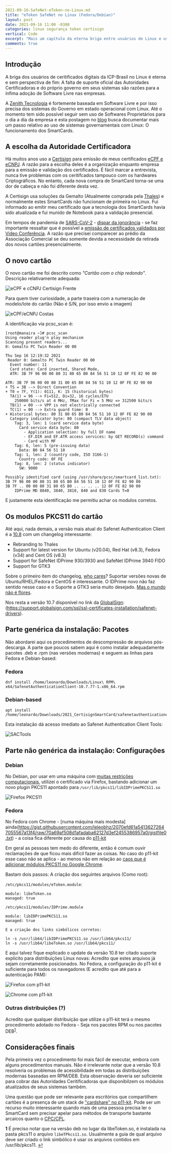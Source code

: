```yaml
---
2021-09-16-SafeNet-eToken-no-Linux.md
title: "eToken SafeNet no Linux (Fedora/Debian)"
layout: post
date: 2021-09-16 11:00 -0300
categories: linux segurança token certisign
vertical: Code
excerpt: "Mais um capítulo da eterna briga entre usuários de Linux e usuários do ICP-Brasil com suas ACs que não gostam de suportar Linux."
comments: true
---
```


## Introdução

A briga dos usuários de ceritificados digitais da ICP-Brasil no Linux é eterna e sem perspectiva de fim: A falta de suporte oficial das Autoridades Certificadoras e do próprio governo em seus sistemas são razões para a ínfima adoção de Software Livre nas empresas.

A [Zenith Tecnologia](https://github.com/ZenithTecnologia/) é fortemente baseada em Software Livre e por isso precisa dos sistemas do Governo em estado operacional com Linux. Até o momento tem sido possível seguir sem uso de Softwares Proprietários para o dia a dia da empresa e esta postagem no [blog](https://blog.leonardoamaral.com.br/) busca documentar mais um passo relativo ao uso de sistemas governamentais com Linux: O funcionamento dos SmartCards.

## A escolha da Autoridade Certificadora

Há muitos anos uso a [Certisign](https://www.certisign.com.br/) para emissão de meus certificados [eCPF e eCNPJ](https://www.gov.br/pt-br/servicos/obter-certificacao-digital). A razão para a escolha deles é a organização enquanto empresa para a emissão e validação dos certificados. É fácil marcar a entrevista, nunca tive problemas com os ceritifcados tampouco com os hardwares Criptográficos. No entanto, cada nova compra de SmartCard torna-se uma dor de cabeça e não foi diferente desta vez. 

A Certisign usa soluções da Gemalto (Atualmente comprada pela [Thales](https://www.thalesgroup.com/en)) e normalmente estes SmartCards não funcionam de primeira no Linux. Fui informado ao emitir meu certificado que a tecnologia dos SmartCards havia sido atualizada e fui munido de Notebook para a validação presencial.

Em tempos de pandemia de [SARS-CoV-2](https://www.nature.com/articles/s41591-020-0820-9) - [dispar da ignorância](https://www1.folha.uol.com.br/poder/2021/03/relembre-o-que-bolsonaro-ja-disse-sobre-a-pandemia-de-gripezinha-e-pais-de-maricas-a-frescura-e-mimimi.shtml) - se faz importante ressaltar que é possível a [emissão de certificados validados por Video Conferência](https://www.in.gov.br/en/web/dou/-/instrucao-normativa-iti-n-5-de-22-de-fevereiro-de-2021-304617035). A razão que precisei comparecer ao prédio da Associação Comercial se deu somente devida a necessidade da retirada dos novos cartões presencialmente.

## O novo cartão

O novo cartão me foi descrito como _"Cartão com o chip redondo"_. Descrição relativamente adequada:

![eCPF e cCNPJ Certisign Frente](https://user-images.githubusercontent.com/201189/133638260-67e91e98-e278-44b7-a89b-7d19607da898.jpeg)

Para quem tiver curiosidade, a parte traseira com a numeração de modelo/lote do cartão (Não é S/N, por isso envio a imagem)

![eCPF/eCNPJ Costas](https://user-images.githubusercontent.com/201189/133639070-126ab97b-f989-4be6-b699-89c38ab2c659.jpg)

A identificação via pcsc_scan é:

```
[root@manaira ~]# pcsc_scan 
Using reader plug'n play mechanism
Scanning present readers...
0: Gemalto PC Twin Reader 00 00
 
Thu Sep 16 12:19:32 2021
 Reader 0: Gemalto PC Twin Reader 00 00
  Event number: 11
  Card state: Card inserted, Shared Mode, 
  ATR: 3B 7F 96 00 00 80 31 80 65 B0 84 56 51 10 12 0F FE 82 90 00

ATR: 3B 7F 96 00 00 80 31 80 65 B0 84 56 51 10 12 0F FE 82 90 00
+ TS = 3B --> Direct Convention
+ T0 = 7F, Y(1): 0111, K: 15 (historical bytes)
  TA(1) = 96 --> Fi=512, Di=32, 16 cycles/ETU
    250000 bits/s at 4 MHz, fMax for Fi = 5 MHz => 312500 bits/s
  TB(1) = 00 --> VPP is not electrically connected
  TC(1) = 00 --> Extra guard time: 0
+ Historical bytes: 80 31 80 65 B0 84 56 51 10 12 0F FE 82 90 00
  Category indicator byte: 80 (compact TLV data object)
    Tag: 3, len: 1 (card service data byte)
      Card service data byte: 80
        - Application selection: by full DF name
        - EF.DIR and EF.ATR access services: by GET RECORD(s) command
        - Card with MF
    Tag: 6, len: 5 (pre-issuing data)
      Data: B0 84 56 51 10
    Tag: 1, len: 2 (country code, ISO 3166-1)
      Country code: 0F FE
    Tag: 8, len: 2 (status indicator)
      SW: 9000

Possibly identified card (using /usr/share/pcsc/smartcard_list.txt):
3B 7F 96 00 00 80 31 80 65 B0 84 56 51 10 12 0F FE 82 90 00
3B 7F .. 00 00 80 31 80 65 B0 .. .. .. .. 12 0F FE 82 90 00
	IDPrime MD 8840, 3840, 3810, 840 and 830 Cards T=0
```

E justamente esta identificação me permitiu achar os modulos corretos.

## Os modulos PKCS11 do cartão

Até aqui, nada demais, a versão mais atual do Safenet Authentication Client é a [10.8](https://data-protection-updates.gemalto.com/2021/07/05/safenet-authentication-client-sac-10-8-for-linux-release-announcement/) com um changelog interessante:

* Rebranding to Thales
* Support for latest version for Ubuntu (v20.04), Red Hat (v8.3), Fedora (v34) and Cent OS (v8.3)
* Support for SafeNet IDPrime 930/3930 and SafeNet IDPrime 3940 FIDO
* Support for GTK3

Sobre o primeiro ítem do changelog, [who cares](https://www.thalesgroup.com/en/group/journalist/press-release/thales-completes-acquisition-gemalto-become-global-leader-digital)? Suportar versões novas de Ubuntu/RHEL/Fedora e CentOS é interessante. O IDPrime novo não faz sentido nesse caso e o Suporte a GTK3 seria muito desejado. [Mas o mundo não é flores](https://gemalto.service-now.com/csm?sys_kb_id=23404c661b4d7c90e2af520f6e4bcbc9&id=kb_article_view&sysparm_rank=1&sysparm_tsqueryId=4f71c86a1b4d7c90e2af520f6e4bcb8e&sysparm_article=KB0024526).

Nos resta a versão 10.7 disponível no link da [GlobalSign](https://www.globalsign.com/): (https://support.globalsign.com/ssl/ssl-certificates-installation/safenet-drivers).

## Parte genérica da instalação: Pacotes

Não abordarei aqui os procedimentos de descompressão de arquivos pós-descarga. A parte que poucos sabem aqui é como instalar adequadamente pacotes .deb e .rpm (nas versões modernas) e seguem as linhas para Fedora e Debian-based:

### Fedora
```
dnf install /home/leonardo/Downloads/Linux\ RPM\ x64/SafenetAuthenticationClient-10.7.77-1.x86_64.rpm
```

### Debian-based
```
apt install /home/leonardo/Downloads/2021_CertisignSmartCard/safenetauthenticationclient_10.7.77_amd64.deb
```

Esta instalação dá acesso imediato ao Safenet Authentication Client Tools:

![SACTools](https://user-images.githubusercontent.com/201189/133641434-36df1825-c089-41ca-9e24-a8c3bca1243b.png)

## Parte não genérica da instalação: Configurações

### Debian

No Debian, por usar em uma máquina com [muitas restrições computacionais](https://gist.githubusercontent.com/leleobhz/e6d849e50da63cf5d86ff1b64c985a5d/raw/c69bcdfa08a69c05f7c8d5cc31b2c0a7e9fc7157/gistfile0.txt), utilizei o certificado via Firefox, bastando adicionar um novo plugin PKCS11 apontado para `/usr/lib/pkcs11/libIDPrimePKCS11.so` 

![Firefox PKCS11](https://user-images.githubusercontent.com/201189/133644220-0d659f27-b53c-4d3b-8405-c1b518b502c3.png)

### Fedora

No Fedora com Chrome - [numa máquina mais modesta] ainda(https://gist.githubusercontent.com/leleobhz/2070efd61a54136272647055567a13f4/raw/70a69af508d1afadaba62127d3ef2455386957a0/gistfile0.txt) - a coisa fica diferente por causa do [p11-kit](https://p11-glue.github.io/p11-glue/p11-kit.html)
    
Em geral as pessoas tem medo do diferente, então é comum ouvir reclamações de que ficou mais difícil fazer as coisas. No caso do p11-kit esse caso não se aplica - ao menos não em relação ao [caos que é adicionar módulos PKCS11 no Google Chrome](https://linuxkamarada.com/en/2019/09/26/setting-up-smart-card-authentication-on-google-chrome-chromium/).
    
Bastam dois passos: A criação dos seguintes arquivos (Como root):
    
`/etc/pkcs11/modules/eToken.module`:
    
```
module: libeToken.so
managed: true
```

`/etc/pkcs11/modules/IDPrime.module`
```
module: libIDPrimePKCS11.so
managed: true
```

    E a criação dos links simbólicos corretos:
    
```
ln -s /usr/lib64/libIDPrimePKCS11.so /usr/lib64/pkcs11/
ln -s /usr/lib64/libeToken.so /usr/lib64/pkcs11/
```

E aqui talvez fique explicado o update da versão 10.8 ter citado suporte explicito para distribuições Linux novas: Acredito que estes arquivos já sejam corretamente posicionados. No Fedora, a configuração do p11-kit é suficiente para todos os navegadores (E acredito que até para a autenticação PAM):
    
![Firefox com p11-kit](https://user-images.githubusercontent.com/201189/133646329-2b32fcc7-9c2c-430c-9dd7-6648359e9546.png)

![Chrome com p11-kit](https://user-images.githubusercontent.com/201189/133646831-ec05af8c-7194-4f25-b088-3c924e815d10.png)

### Outras distribuições (?)

Acredito que qualquer distribuição que utilize o p11-kit terá o mesmo procedimento adotado no Fedora - Seja nos pacotes RPM ou nos pacotes DEB<sup name="a1">[1](#f1)</sup>.

## Considerações finais

Pela primeira vez o procedimento foi mais fácil de executar, embora com alguns procedimentos manuais. Não é irrelevante notar que a versão 10.8 resolveria os problemas de acessibilidade em todas as distribuições modernas baseadas em RPM/DEB. Esta observação deveria ser suficiente para cobrar das Autoridades Ceritificadoras que disponibilzem os módulos atualizados de seus sistemas também.

Uma questão que pode ser relevante para escritórios que compartilhem cartões é a presença de um stack de ["cardshare" no p11-kit](https://p11-glue.github.io/p11-glue/p11-kit/manual/remoting.html). Pode ser um recurso muito interessante quando mais de uma pessoa precisa ler o SmartCard sem precisar apelar para métodos de transporte bastante arcaicos quanto o [CPC/CPL](https://vidadeprogramador.com.br/2017/01/30/comunicacao-dpl-dpc/).

<b id="f1">1</b> É preciso notar que na versão deb no lugar da libeToken.so, é instalada na pasta pkcs11 o arquivo `libeTPkcs11.so`. Usualmente a guia de qual arquivo deve ser criado o link simbólico é usar os arquivos contidos em /usr/lib/pkcs11. [↩](#a1)
